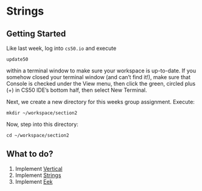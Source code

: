 # Strings

## Getting Started

Like last week, log into `cs50.io` and execute


    update50

within a terminal window to make sure your workspace is up-to-date. If you somehow closed your terminal window (and can’t find it!), make sure that Console is checked under the View menu, then click the green, circled plus (+) in CS50 IDE’s bottom half, then select New Terminal.

Next, we create a new directory for this weeks group assignment. Execute:


    mkdir ~/workspace/section2

Now, step into this directory:


    cd ~/workspace/section2


## What to do?
1. Implement [Vertical](/sections/02%20Strings/Vertical.md)
2. Implement [Strings](/sections/02%20Strings/Skip.md)
3. Implement [Eek](/sections/02%20Strings/Eek.md)

